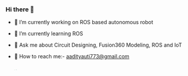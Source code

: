 ### Hi there 👋

<!--
**ROBODITYA/ROBODITYA** is a ✨ _special_ ✨ repository because its `README.md` (this file) appears on your GitHub profile.

Here are some ideas to get you started:
-->

- 🔭 I’m currently working on ROS based autonomous robot

- 🌱 I’m currently learning ROS 

- 💬 Ask me about Circuit Designing, Fusion360 Modeling, ROS and IoT

- 📧 How to reach me:- aadityauti773@gmail.com

  <img src="C:\Users\AADITYA\Desktop\R.png" style="zoom:0.8%;" /> <img src="F:\6th sem pracs\yt1.png" style="zoom:6%;" /><img src="C:\Users\AADITYA\Desktop\logo-linkedin-icon-4096.png" style="zoom:0.99%;" />

  <!--

- 👯 I’m looking to collaborate on ...
- 🤔 I’m looking for help with ...
- 😄 Pronouns: ...
- ⚡ Fun fact: ...
  -->

